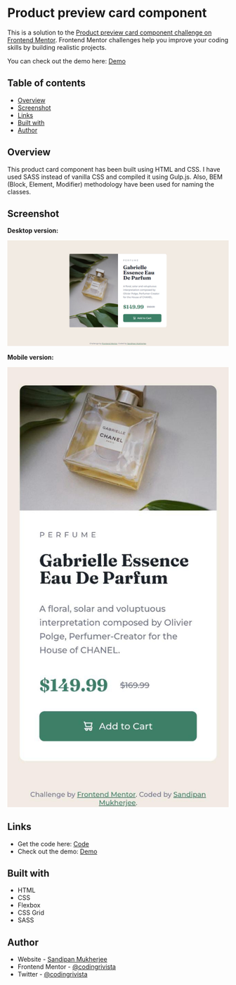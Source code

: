 # Product preview card component

This is a solution to the [Product preview card component challenge on Frontend Mentor](https://www.frontendmentor.io/challenges/product-preview-card-component-GO7UmttRfa). Frontend Mentor challenges help you improve your coding skills by building realistic projects. 

You can check out the demo here: [Demo](https://codingrivista.github.io/Product-Preview-Card-Component/)

## Table of contents

- [Overview](#overview)
- [Screenshot](#screenshot)
- [Links](#links)
- [Built with](#built-with)
- [Author](#author)

## Overview

This product card component has been built using HTML and CSS. I have used SASS instead of vanilla CSS and compiled it using Gulp.js. Also, BEM (Block, Element, Modifier) methodology have been used for naming the classes.

## Screenshot

**Desktop version:**

![Desktop Version of Product Preview Card Component](https://github.com/codingrivista/Product-Preview-Card-Component/blob/master/screenshots/Product-Preview-Card-Component-desktop-version.png)

**Mobile version:**

![Mobile Version of Product Preview Card Component](https://github.com/codingrivista/Product-Preview-Card-Component/blob/master/screenshots/Product-Preview-Card-Component-mobile-version.jpeg)

## Links

- Get the code here: [Code](https://github.com/codingrivista/Product-Preview-Card-Component)
- Check out the demo: [Demo](https://codingrivista.github.io/Product-Preview-Card-Component/)


## Built with

- HTML
- CSS
- Flexbox
- CSS Grid
- SASS

## Author

- Website - [Sandipan Mukherjee](https://www.your-site.com)
- Frontend Mentor - [@codingrivista](https://www.frontendmentor.io/profile/codingrivista)
- Twitter - [@codingrivista](https://www.twitter.com/codingrivista)
